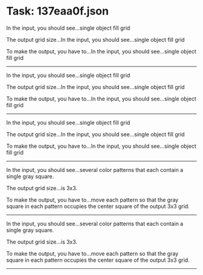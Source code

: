 # Task: 137eaa0f.json

In the input, you should see...single object fill grid

The output grid size...In the input, you should see...single object fill grid

To make the output, you have to...In the input, you should see...single object fill grid

---

In the input, you should see...single object fill grid

The output grid size...In the input, you should see...single object fill grid

To make the output, you have to...In the input, you should see...single object fill grid

---

In the input, you should see...single object fill grid

The output grid size...In the input, you should see...single object fill grid

To make the output, you have to...In the input, you should see...single object fill grid

---

In the input, you should see...several color patterns that each contain a single gray square.

The output grid size...is 3x3.

To make the output, you have to...move each pattern so that the gray square in each pattern occupies the center square of the output 3x3 grid.

---

In the input, you should see...several color patterns that each contain a single gray square.

The output grid size...is 3x3.

To make the output, you have to...move each pattern so that the gray square in each pattern occupies the center square of the output 3x3 grid.

---

